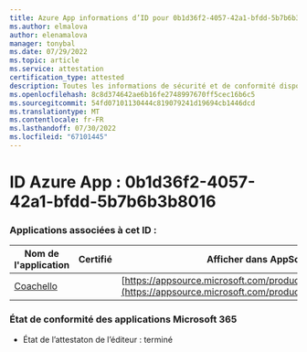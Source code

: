 ```yaml
---
title: Azure App informations d’ID pour 0b1d36f2-4057-42a1-bfdd-5b7b6b3b8016
ms.author: elmalova
author: elenamalova
manager: tonybal
ms.date: 07/29/2022
ms.topic: article
ms.service: attestation
certification_type: attested
description: Toutes les informations de sécurité et de conformité disponibles pour 0b1d36f2-4057-42a1-bfdd-5b7b6b3b8016.
ms.openlocfilehash: 8c8d374642ae6b16fe2748997670ff5cec16b6c5
ms.sourcegitcommit: 54fd07101130444c819079241d19694cb1446dcd
ms.translationtype: MT
ms.contentlocale: fr-FR
ms.lasthandoff: 07/30/2022
ms.locfileid: "67101445"
---
```

# <a name="azure-app-id-0b1d36f2-4057-42a1-bfdd-5b7b6b3b8016"></a>ID Azure App : 0b1d36f2-4057-42a1-bfdd-5b7b6b3b8016


### <a name="apps-associated-with-this-id"></a>Applications associées à cet ID :
| **Nom de l'application** | **Certifié** | **Afficher dans AppSource** |
|--------------|---------------|-----------------------|
| [Coachello](../forward/WA200003997.md) |  | [https://appsource.microsoft.com/product/office/WA200003997](https://appsource.microsoft.com/product/office/WA200003997) |

### <a name="microsoft-365-app-compliance-status"></a>État de conformité des applications Microsoft 365
- État de l’attestaton de l’éditeur : terminé
